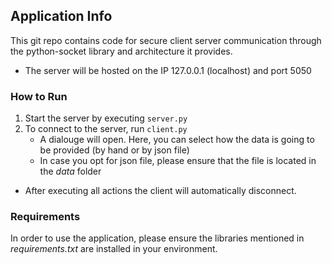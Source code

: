 ## Application Info
This git repo contains code for secure client server communication through the python-socket library and architecture it provides.
- The server will be hosted on the IP 127.0.0.1 (localhost) and port 5050

### How to Run
1. Start the server by executing `server.py`
2. To connect to the server, run `client.py`
    - A dialouge will open. Here, you can select how the data is going to be provided (by hand or by json file)
    - In case you opt for json file, please ensure that the file is located in the *data* folder
- After executing all actions the client will automatically disconnect.
    

### Requirements
In order to use the application, please ensure the libraries mentioned in *requirements.txt* are installed in your environment.
